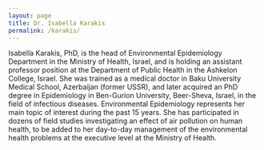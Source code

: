 ```yaml
---
layout: page
title: Dr. Isabella Karakis
permalink: /karakis/
---
```



Isabella Karakis, PhD, is the head of Environmental Epidemiology Department in the Ministry of Health, Israel, and is holding an assistant professor position at the Department of Public Health in the Ashkelon College, Israel. She was trained as a medical doctor in Baku University Medical School, Azerbaijan (former USSR), and later acquired an PhD degree in Epidemiology in Ben-Gurion University, Beer-Sheva, Israel, in the field of infectious diseases. Environmental Epidemiology represents her main topic of interest during the past 15 years. She has participated in dozens of field studies investigating an effect of air pollution on human health, to be added to her day-to-day management of the environmental health problems at the executive level at the Ministry of Health.
